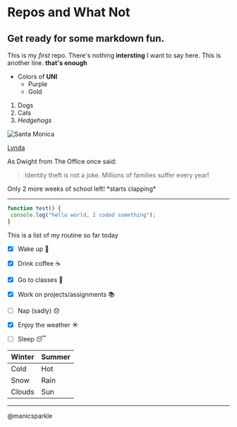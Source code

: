# Repos and What Not
## Get ready for some markdown fun.
This is my *first* repo. 
There's nothing __intersting__ I want to say here. 
This is another line. 
**that's enough**

* Colors of **UNI**
  * Purple 
  * Gold
1. Dogs
2. Cats
3. _Hedgehogs_ 

![Santa Monica](../images/palmtrees01.jpg)

[Lynda](http://Lynda.com)

As Dwight from The Office once said:
> Identity theft is not a joke. 
> Millions of families suffer every year!

Only 2 more weeks of school left! \*starts clapping\*

---

```javascript
function test() {
 console.log("hello world, I coded something");
}
```

This is a list of my routine so far today

 -[x] Wake up :sunrise: 
 
 -[x] Drink coffee :coffee:
 
 -[x] Go to classes :apple:
 
 -[x] Work on projects/assignments :books:
 
 -[ ] Nap (sadly) :disappointed:
 
 -[x] Enjoy the weather :sunny:
 
 -[ ] Sleep :sleeping:
 
Winter | Summer
-------|--------
Cold   | Hot
Snow   | Rain
Clouds | Sun

---

@manicsparkle

